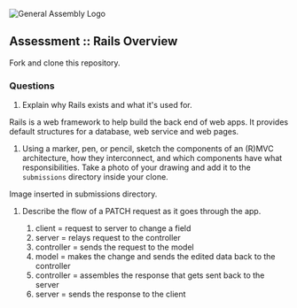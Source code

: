 ![General Assembly Logo](http://i.imgur.com/ke8USTq.png)

## Assessment :: Rails Overview

Fork and clone this repository.

### Questions
1. Explain why Rails exists and what it's used for.

  Rails is a web framework to help build the back end of web apps. It provides default structures for a database, web service and web pages.


1. Using a marker, pen, or pencil, sketch the components of an (R)MVC architecture, how they interconnect, and which components have what responsibilities. Take a photo of your drawing and add it to the `submissions` directory inside your clone.

  Image inserted in submissions directory.

1. Describe the flow of a PATCH request as it goes through the app.

    1. client = request to server to change a field
    2. server = relays request to the controller
    3. controller = sends the request to the model
    4. model = makes the change and sends the edited data back to the controller
    5. controller = assembles the response that gets sent back to the server
    6. server = sends the response to the client
